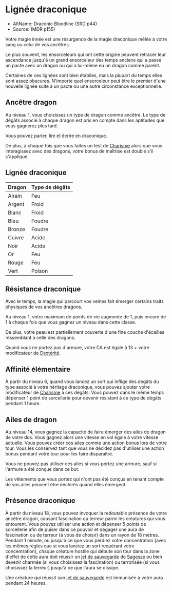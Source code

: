 <Items>

# <Name>Lignée draconique</Name>

- AltName: <AltName>Draconic Bloodline (SRD p44)</AltName>
- Source: <Source>(MDR p155)</Source>

Votre magie innée est une résurgence de la magie draconique mêlée à votre sang ou celui de vos ancêtres.

Le plus souvent, les ensorceleurs qui ont cette origine peuvent retracer leur ascendance jusqu'à un grand ensorceleur des temps anciens qui a passé un pacte avec un dragon ou qui a lui-même eu un dragon comme parent.

Certaines de ces lignées sont bien établies, mais la plupart du temps elles sont assez obscures. N'importe quel ensorceleur peut être le premier d'une nouvelle lignée suite à un pacte ou une autre circonstance exceptionnelle.

<Generic>

## <Name>Ancêtre dragon</Name>

Au niveau 1, vous choisissez un type de dragon comme ancêtre. Le type de dégâts associé à chaque dragon est pris en compte dans les aptitudes que vous gagnerez plus tard.

Vous pouvez parler, lire et écrire en draconique.

De plus, à chaque fois que vous faites un test de [Charisme] alors que vous interagissez avec des dragons, votre bonus de maîtrise est doublé s'il s'applique.


</Generic>

<Generic>

## <Name>Lignée draconique</Name>

|Dragon|Type de dégâts|
|---|---|
|Airain|Feu|
|Argent|Froid|
|Blanc|Froid|
|Bleu|Foudre|
|Bronze|Foudre|
|Cuivre|Acide|
|Noir|Acide|
|Or|Feu|
|Rouge|Feu|
|Vert|Poison|

</Generic>

<Generic>

## <Name>Résistance draconique</Name>

Avec le temps, la magie qui parcourt vos veines fait émerger certains traits physiques de vos ancêtres dragons.

Au niveau 1, votre maximum de points de vie augmente de 1, puis encore de 1 à chaque fois que vous gagnez un niveau dans cette classe.

De plus, votre peau est partiellement couverte d'une fine couche d'écailles ressemblant à celle des dragons.

Quand vous ne portez pas d'armure, votre CA est égale à 13 + votre modificateur de [Dextérité].

</Generic>

<Generic>

## <Name>Affinité élémentaire</Name>

À partir du niveau 6, quand vous lancez un sort qui inflige des dégâts du type associé à votre héritage draconique, vous pouvez ajouter votre modificateur de [Charisme] à ces dégâts. Vous pouvez dans le même temps dépenser 1 point de sorcellerie pour devenir résistant à ce type de dégâts pendant 1 heure.

</Generic>

<Generic>

## <Name>Ailes de dragon</Name>

Au niveau 14, vous gagnez la capacité de faire émerger des ailes de dragon de votre dos. Vous gagnez alors une vitesse en vol égale à votre vitesse actuelle. Vous pouvez créer ces ailes comme une action bonus lors de votre tour. Vous les conservez tant que vous ne décidez pas d'utiliser une action bonus pendant votre tour pour les faire disparaître.

Vous ne pouvez pas utiliser ces ailes si vous portez une armure, sauf si l'armure a été conçue dans ce but.

Les vêtements que vous portez qui n'ont pas été conçus en tenant compte de vos ailes peuvent être déchirés quand elles émergent.

</Generic>

<Generic>

## <Name>Présence draconique</Name>

À partir du niveau 18, vous pouvez invoquer la redoutable présence de votre ancêtre dragon, causant fascination ou terreur parmi les créatures qui vous entourent. Vous pouvez utiliser une action et dépenser 5 points de sorcellerie afin de puiser dans ce pouvoir et dégager une aura de fascination ou de terreur (à vous de choisir) dans un rayon de 18 mètres. Pendant 1 minute, ou jusqu'à ce que vous perdiez votre concentration (avec les mêmes règles que si vous lanciez un sort requérant votre concentration), chaque créature hostile qui débute son tour dans la zone d'effet de cette aura doit réussir un [jet de sauvegarde] de [Sagesse] ou bien devenir charmée (si vous choisissez la fascination) ou terrorisée (si vous choisissez la terreur) jusqu'à ce que l'aura se dissipe.

Une créature qui réussit son [jet de sauvegarde] est immunisée à votre aura pendant 24 heures.

</Generic>

</Items>

[jet de sauvegarde]: abilities_hd.md#jets-de-sauvegarde

[Force]: abilities_strength_hd.md
[Dextérité]: abilities_dexterity_hd.md
[Constitution]: abilities_constitution_hd.md
[Intelligence]: abilities_intelligence_hd.md
[Sagesse]: abilities_wisdom_hd.md
[Charisme]: abilities_charisma_hd.md




